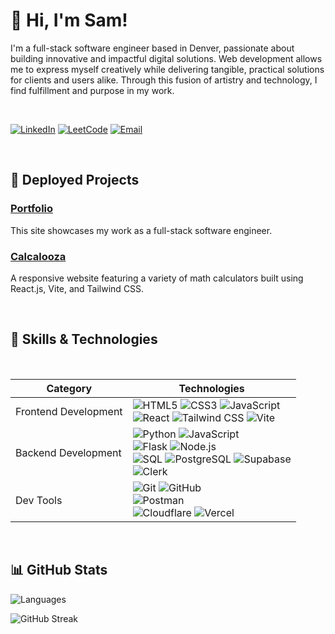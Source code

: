 # 👋 Hi, I'm Sam!

I'm a full-stack software engineer based in Denver, passionate about building innovative and impactful digital solutions. Web development allows me to express myself creatively while delivering tangible, practical solutions for clients and users alike. Through this fusion of artistry and technology, I find fulfillment and purpose in my work.

<br/>

[![LinkedIn](https://img.shields.io/badge/LinkedIn-%230077B5.svg?style=for-the-badge&logo=linkedin&logoColor=white)](https://www.linkedin.com/in/samanthacabreraa)
[![LeetCode](https://img.shields.io/badge/LeetCode-%23FFA116.svg?style=for-the-badge&logo=leetcode&logoColor=black)](https://leetcode.com/u/samcab/)
[![Email](https://img.shields.io/badge/Email-%23D14836.svg?style=for-the-badge&logo=gmail&logoColor=white)](mailto:samantha.n.cabrera@gmail.com)

<br/>

## 🚀 Deployed Projects

### [Portfolio](https://samoontha.com/)
This site showcases my work as a full-stack software engineer. 

### [Calcalooza](https://samanthacabrera.github.io/conversion-calculator/)
A responsive website featuring a variety of math calculators built using React.js, Vite, and Tailwind CSS.

<br/>

## 🧰 Skills & Technologies
<br/>

| **Category**             | **Technologies**                                                                                                                                |
|--------------------------|------------------------------------------------------------------------------------------------------------------------------------------------|
| Frontend Development | ![HTML5](https://img.shields.io/badge/-HTML5-E34F26?style=flat&logo=html5&logoColor=white) ![CSS3](https://img.shields.io/badge/-CSS3-1572B6?style=flat&logo=css3&logoColor=white) ![JavaScript](https://img.shields.io/badge/-JavaScript-F7DF1E?style=flat&logo=javascript&logoColor=black) <br> ![React](https://img.shields.io/badge/-React-61DAFB?style=flat&logo=react&logoColor=black) ![Tailwind CSS](https://img.shields.io/badge/-Tailwind%20CSS-38B2AC?style=flat&logo=tailwind-css&logoColor=white) ![Vite](https://img.shields.io/badge/-Vite-646CFF?style=flat&logo=vite&logoColor=white) |
| Backend Development  | ![Python](https://img.shields.io/badge/-Python-3776AB?style=flat&logo=python&logoColor=white) ![JavaScript](https://img.shields.io/badge/-JavaScript-F7DF1E?style=flat&logo=javascript&logoColor=black) <br> ![Flask](https://img.shields.io/badge/-Flask-000000?style=flat&logo=flask&logoColor=white) ![Node.js](https://img.shields.io/badge/-Node.js-339933?style=flat&logo=node.js&logoColor=white) <br> ![SQL](https://img.shields.io/badge/-SQL-003B57?style=flat&logo=database&logoColor=white) ![PostgreSQL](https://img.shields.io/badge/-PostgreSQL-4169E1?style=flat&logo=postgresql&logoColor=white) ![Supabase](https://img.shields.io/badge/-Supabase-3FCF8E?style=flat&logo=supabase&logoColor=white) <br> ![Clerk](https://img.shields.io/badge/-Clerk-3D3D3D?style=flat&logo=clerk&logoColor=white) |
| Dev Tools           | ![Git](https://img.shields.io/badge/-Git-F05032?style=flat&logo=git&logoColor=white) ![GitHub](https://img.shields.io/badge/-GitHub-181717?style=flat&logo=github&logoColor=white) <br> ![Postman](https://img.shields.io/badge/-Postman-FF6C37?style=flat&logo=postman&logoColor=white) <br> ![Cloudflare](https://img.shields.io/badge/-Cloudflare-F38020?style=flat&logo=cloudflare&logoColor=white) ![Vercel](https://img.shields.io/badge/-Vercel-000000?style=flat&logo=vercel&logoColor=white) |

<br/>


## 📊 GitHub Stats

![Languages](https://github-readme-stats.vercel.app/api/top-langs/?username=samanthacabrera&layout=compact&theme=default)

![GitHub Streak](https://github-readme-streak-stats.herokuapp.com/?user=samanthacabrera&theme=default)

<br/>
